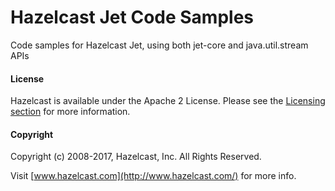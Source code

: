 # Hazelcast Jet Code Samples

Code samples for Hazelcast Jet, using both jet-core and java.util.stream APIs

#### License

Hazelcast is available under the Apache 2 License. Please see the [Licensing section](http://docs.hazelcast.org/docs/latest-dev/manual/html-single/index.html#licensing) for more information.

#### Copyright

Copyright (c) 2008-2017, Hazelcast, Inc. All Rights Reserved.

Visit [www.hazelcast.com](http://www.hazelcast.com/) for more info.
